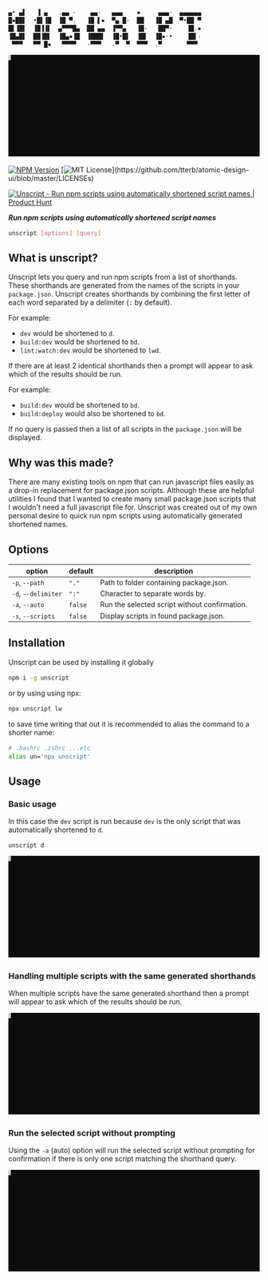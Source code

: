 ```
▄• ▄▌   ▐ ▄   .▄▄ ·    ▄▄·   ▄▄▄    ▪     ▄▄▄·  ▄▄▄▄▄▄
█▪██▌  •█▌▐█  ▐█ ▀.   ▐█ ▌▪  ▀▄ █·  ██   ▐█ ▄█  ▀•██ ▀
█▌▐█▌  ▐█▐▐▌  ▄▀▀▀█▄  ██ ▄▄  ▐▀▀▄   ▐█·   ██▀·    ▐█.▪
▐█▄█▌  ██▐█▌  ▐█▄▪▐█  ▐███▌  ▐█•█▌  ▐█▌  ▐█▪·•    ▐█▌·
 ▀▀▀   ▀▀ █▪   ▀▀▀▀   ·▀▀▀   .▀  ▀  ▀▀▀  .▀       ▀▀▀
```


![example usage](examples/full.svg)


[![NPM Version](https://img.shields.io/npm/v/unscript?style=flat)]()
[![MIT License](https://img.shields.io/apm/l/atomic-design-ui.svg?)](https://github.com/tterb/atomic-design-ui/blob/master/LICENSEs)


<a href="https://www.producthunt.com/posts/unscript?utm_source=badge-featured&utm_medium=badge&utm_souce=badge-unscript" target="_blank"><img src="https://api.producthunt.com/widgets/embed-image/v1/featured.svg?post_id=348724&theme=light" alt="Unscript - Run&#0032;npm&#0032;scripts&#0032;using&#0032;automatically&#0032;shortened&#0032;script&#0032;names | Product Hunt" style="width: 200px;" width="250" height="54" /></a>

_**Run npm scripts using automatically shortened script names**_

```bash
unscript [options] [query]
```

## What is unscript?

Unscript lets you query and run npm scripts from a list of shorthands. These shorthands are generated from the names of the scripts in your `package.json`. Unscript creates shorthands by combining the first letter of each word separated by a delimiter (`:` by default).

For example:

- `dev` would be shortened to `d`.
- `build:dev` would be shortened to `bd`.
- `lint:watch:dev` would be shortened to `lwd`.

If there are at least 2 identical shorthands then a prompt will appear to ask which of the results should be run.

For example:

- `build:dev` would be shortened to `bd`.
- `build:deploy` would also be shortened to `bd`.

If no query is passed then a list of all scripts in the `package.json` will be displayed.

## Why was this made?

There are many existing tools on npm that can run javascript files easily as a drop-in replacement for package.json scripts. Although these are helpful utilities I found that I wanted to create many small package.json scripts that I wouldn't need a full javascript file for. Unscript was created out of my own personal desire to quick run npm scripts using automatically generated shortened names.

## Options

| option              | default | description                                   |
| ------------------- | ------- | --------------------------------------------- |
| `-p`, `--path`      | `"."`   | Path to folder containing package.json.       |
| `-d`, `--delimiter` | `":"`   | Character to separate words by.               |
| `-a`, `--auto`      | `false` | Run the selected script without confirmation. |
| `-s`, `--scripts`   | `false` | Display scripts in found package.json.        |

## Installation

Unscript can be used by installing it globally

```bash
npm i -g unscript
```

or by using using npx:

```bash
npx unscript lw
```

to save time writing that out it is recommended to alias the command to a shorter name:

```bash
# .bashrc .zshrc ...etc
alias un='npx unscript'
```

## Usage

### Basic usage

In this case the `dev` script is run because `dev` is the only script that was automatically shortened to `d`.

```
unscript d
```

![basic shorthand example usage](examples/shorthand.svg)

### Handling multiple scripts with the same generated shorthands

When multiple scripts have the same generated shorthand then a prompt will appear to ask which of the results should be run.

![name collision example](examples/name-collision.svg)

### Run the selected script without prompting

Using the `-a` (auto) option will run the selected script without prompting for confirmation if there is only one script matching the shorthand query.

![auto option example](examples/auto-option.svg)
